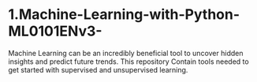 # 1.Machine-Learning-with-Python-ML0101ENv3-
Machine Learning can be an incredibly beneficial tool to uncover hidden insights and predict future trends. This repository Contain tools needed to get started with supervised and unsupervised learning.
